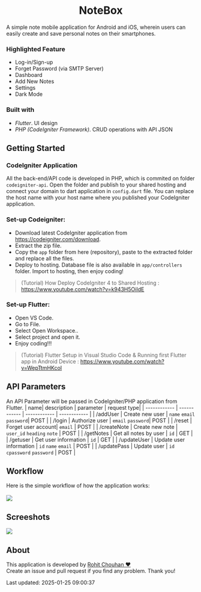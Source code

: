 <h1  align="center" >NoteBox</h1>
A simple note mobile application for Android and iOS, wherein users can easily create and save personal notes on their smartphones.

### Highlighted Feature
- Log-in/Sign-up
- Forget Password (via SMTP Server)
- Dashboard
- Add New Notes
- Settings
- Dark Mode

### Built with
- *Flutter*. UI design
- *PHP (CodeIgniter Framework)*. CRUD operations with API JSON

## Getting Started

### CodeIgniter Application
All the back-end/API code is developed in PHP, which is commited on folder `codeigniter-api`. Open the folder and publish to your shared hosting and connect your domain to dart application in `config.dart` file. You can replace the host name with your host name where you published your CodeIgniter application.

### Set-up Codeigniter:
- Download latest CodeIgniter application from https://codeigniter.com/download.
- Extract the zip file.
- Copy the `app` folder from here (repository), paste to the extracted folder and replace all the files.
- Deploy to hosting. Database file is also available in `app/controllers` folder. Import to hosting, then enjoy coding!

> (Tutorial) How Deploy CodeIgniter 4 to Shared Hosting : https://www.youtube.com/watch?v=k943H5OiIdE

### Set-up Flutter:
- Open VS Code.
- Go to File.
- Select Open Workspace..
- Select project and open it.
- Enjoy coding!!!

> (Tutorial) Flutter Setup in Visual Studio Code & Running first Flutter app in Android Device : https://www.youtube.com/watch?v=WepTtmHKcoI

## API Parameters
An API Parameter will be passed in CodeIgniter/PHP application from Flutter.
|   name| description  | parameter   | request type|
| ------------ | ------------ | ------------ | ------------ |
|   /addUser |  Create new user |  `name` `email` `password`| POST |
|   /login |  Authorize user |  `email` `password`| POST |
|   /reset |  Forget user account|  `email` | POST |
|   /createNote |  Create new note |  `user_id` `heading`  `note` | POST |
|   /getNotes |  Get all notes by user |  `id` | GET |
|   /getuser |  Get user information |  `id` | GET |
|   /updateUser |  Update user information |  `id` `name` `email` | POST |
|   /updatePass |  Update user |  `id` `cpassword` `password` | POST |

## Workflow
Here is the simple workflow of how the application works:<br><br>
<img src="https://raw.githubusercontent.com/rohit-chouhan/notebox-flutter-application/main/dartapp.jpg"/>

## Screeshots
<img src="https://raw.githubusercontent.com/rohit-chouhan/notebox-flutter-application/main/screenshots.jpg"/>

## About
This application is developed by <a href="https://www.linkedin.com/in/itsrohitchouhan/">Rohit Chouhan ❤️</a><br>
Create an issue and pull request if you find any problem. Thank you!


Last updated: 2025-01-25 09:00:37